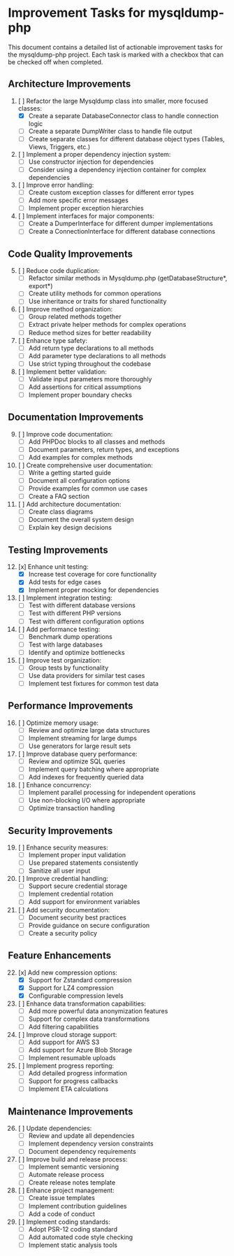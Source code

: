 # Improvement Tasks for mysqldump-php

This document contains a detailed list of actionable improvement tasks for the mysqldump-php project. Each task is marked with a checkbox that can be checked off when completed.

## Architecture Improvements

1. [ ] Refactor the large Mysqldump class into smaller, more focused classes:
   - [x] Create a separate DatabaseConnector class to handle connection logic
   - [ ] Create a separate DumpWriter class to handle file output
   - [ ] Create separate classes for different database object types (Tables, Views, Triggers, etc.)

2. [ ] Implement a proper dependency injection system:
   - [ ] Use constructor injection for dependencies
   - [ ] Consider using a dependency injection container for complex dependencies

3. [ ] Improve error handling:
   - [ ] Create custom exception classes for different error types
   - [ ] Add more specific error messages
   - [ ] Implement proper exception hierarchies

4. [ ] Implement interfaces for major components:
   - [ ] Create a DumperInterface for different dumper implementations
   - [ ] Create a ConnectionInterface for different database connections

## Code Quality Improvements

5. [ ] Reduce code duplication:
   - [ ] Refactor similar methods in Mysqldump.php (getDatabaseStructure*, export*)
   - [ ] Create utility methods for common operations
   - [ ] Use inheritance or traits for shared functionality

6. [ ] Improve method organization:
   - [ ] Group related methods together
   - [ ] Extract private helper methods for complex operations
   - [ ] Reduce method sizes for better readability

7. [ ] Enhance type safety:
   - [ ] Add return type declarations to all methods
   - [ ] Add parameter type declarations to all methods
   - [ ] Use strict typing throughout the codebase

8. [ ] Implement better validation:
   - [ ] Validate input parameters more thoroughly
   - [ ] Add assertions for critical assumptions
   - [ ] Implement proper boundary checks

## Documentation Improvements

9. [ ] Improve code documentation:
   - [ ] Add PHPDoc blocks to all classes and methods
   - [ ] Document parameters, return types, and exceptions
   - [ ] Add examples for complex methods

10. [ ] Create comprehensive user documentation:
    - [ ] Write a getting started guide
    - [ ] Document all configuration options
    - [ ] Provide examples for common use cases
    - [ ] Create a FAQ section

11. [ ] Add architecture documentation:
    - [ ] Create class diagrams
    - [ ] Document the overall system design
    - [ ] Explain key design decisions

## Testing Improvements

12. [x] Enhance unit testing:
    - [x] Increase test coverage for core functionality
    - [x] Add tests for edge cases
    - [x] Implement proper mocking for dependencies

13. [ ] Implement integration testing:
    - [ ] Test with different database versions
    - [ ] Test with different PHP versions
    - [ ] Test with different configuration options

14. [ ] Add performance testing:
    - [ ] Benchmark dump operations
    - [ ] Test with large databases
    - [ ] Identify and optimize bottlenecks

15. [ ] Improve test organization:
    - [ ] Group tests by functionality
    - [ ] Use data providers for similar test cases
    - [ ] Implement test fixtures for common test data

## Performance Improvements

16. [ ] Optimize memory usage:
    - [ ] Review and optimize large data structures
    - [ ] Implement streaming for large dumps
    - [ ] Use generators for large result sets

17. [ ] Improve database query performance:
    - [ ] Review and optimize SQL queries
    - [ ] Implement query batching where appropriate
    - [ ] Add indexes for frequently queried data

18. [ ] Enhance concurrency:
    - [ ] Implement parallel processing for independent operations
    - [ ] Use non-blocking I/O where appropriate
    - [ ] Optimize transaction handling

## Security Improvements

19. [ ] Enhance security measures:
    - [ ] Implement proper input validation
    - [ ] Use prepared statements consistently
    - [ ] Sanitize all user input

20. [ ] Improve credential handling:
    - [ ] Support secure credential storage
    - [ ] Implement credential rotation
    - [ ] Add support for environment variables

21. [ ] Add security documentation:
    - [ ] Document security best practices
    - [ ] Provide guidance on secure configuration
    - [ ] Create a security policy

## Feature Enhancements

22. [x] Add new compression options:
    - [x] Support for Zstandard compression
    - [x] Support for LZ4 compression
    - [x] Configurable compression levels

23. [ ] Enhance data transformation capabilities:
    - [ ] Add more powerful data anonymization features
    - [ ] Support for complex data transformations
    - [ ] Add filtering capabilities

24. [ ] Improve cloud storage support:
    - [ ] Add support for AWS S3
    - [ ] Add support for Azure Blob Storage
    - [ ] Implement resumable uploads

25. [ ] Implement progress reporting:
    - [ ] Add detailed progress information
    - [ ] Support for progress callbacks
    - [ ] Implement ETA calculations

## Maintenance Improvements

26. [ ] Update dependencies:
    - [ ] Review and update all dependencies
    - [ ] Implement dependency version constraints
    - [ ] Document dependency requirements

27. [ ] Improve build and release process:
    - [ ] Implement semantic versioning
    - [ ] Automate release process
    - [ ] Create release notes template

28. [ ] Enhance project management:
    - [ ] Create issue templates
    - [ ] Implement contribution guidelines
    - [ ] Add a code of conduct

29. [ ] Implement coding standards:
    - [ ] Adopt PSR-12 coding standard
    - [ ] Add automated code style checking
    - [ ] Implement static analysis tools
